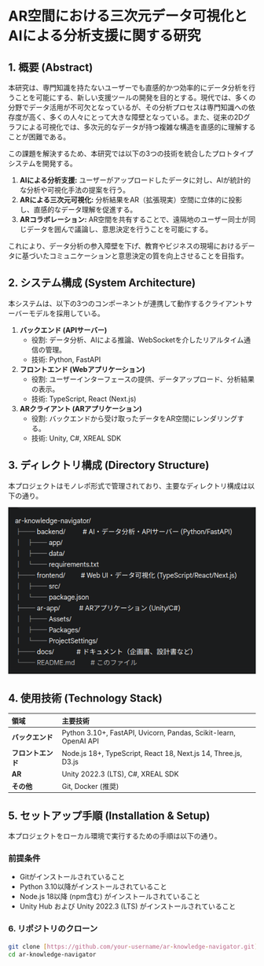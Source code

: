 # AR空間における三次元データ可視化とAIによる分析支援に関する研究

## 1. 概要 (Abstract)

本研究は、専門知識を持たないユーザーでも直感的かつ効率的にデータ分析を行うことを可能にする、新しい支援ツールの開発を目的とする。現代では、多くの分野でデータ活用が不可欠となっているが、その分析プロセスは専門知識への依存度が高く、多くの人々にとって大きな障壁となっている。また、従来の2Dグラフによる可視化では、多次元的なデータが持つ複雑な構造を直感的に理解することが困難である。

この課題を解決するため、本研究では以下の3つの技術を統合したプロトタイプシステムを開発する。

1.  **AIによる分析支援:** ユーザーがアップロードしたデータに対し、AIが統計的な分析や可視化手法の提案を行う。
2.  **ARによる三次元可視化:** 分析結果をAR（拡張現実）空間に立体的に投影し、直感的なデータ理解を促進する。
3.  **ARコラボレーション:** AR空間を共有することで、遠隔地のユーザー同士が同じデータを囲んで議論し、意思決定を行うことを可能にする。

これにより、データ分析の参入障壁を下げ、教育やビジネスの現場におけるデータに基づいたコミュニケーションと意思決定の質を向上させることを目指す。

## 2. システム構成 (System Architecture)

本システムは、以下の3つのコンポーネントが連携して動作するクライアントサーバーモデルを採用している。

1.  **バックエンド (APIサーバー)**
    * 役割: データ分析、AIによる推論、WebSocketを介したリアルタイム通信の管理。
    * 技術: Python, FastAPI
2.  **フロントエンド (Webアプリケーション)**
    * 役割: ユーザーインターフェースの提供、データアップロード、分析結果の表示。
    * 技術: TypeScript, React (Next.js)
3.  **ARクライアント (ARアプリケーション)**
    * 役割: バックエンドから受け取ったデータをAR空間にレンダリングする。
    * 技術: Unity, C#, XREAL SDK

## 3. ディレクトリ構成 (Directory Structure)

本プロジェクトはモノレポ形式で管理されており、主要なディレクトリ構成は以下の通り。

![alt text](image.png)

## 4. 使用技術 (Technology Stack)

| 領域 | 主要技術 |
| :--- | :--- |
| **バックエンド** | Python 3.10+, FastAPI, Uvicorn, Pandas, Scikit-learn, OpenAI API |
| **フロントエンド**| Node.js 18+, TypeScript, React 18, Next.js 14, Three.js, D3.js |
| **AR** | Unity 2022.3 (LTS), C#, XREAL SDK |
| **その他** | Git, Docker (推奨) |

## 5. セットアップ手順 (Installation & Setup)

本プロジェクトをローカル環境で実行するための手順は以下の通り。

### 前提条件

-   Gitがインストールされていること
-   Python 3.10以降がインストールされていること
-   Node.js 18以降 (npm含む) がインストールされていること
-   Unity Hub および Unity 2022.3 (LTS) がインストールされていること

### 6. リポジトリのクローン

```bash
git clone [https://github.com/your-username/ar-knowledge-navigator.git](https://github.com/your-username/ar-knowledge-navigator.git)
cd ar-knowledge-navigator